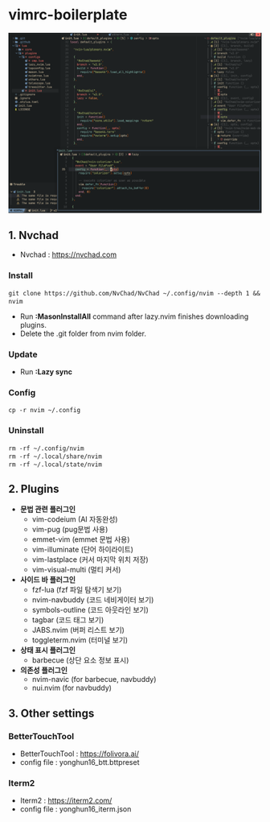 # vimrc-boilerplate 

<div align="center">
  <img src="https://raw.githubusercontent.com/yonghun16/yonghun16/main/images/nvim_preview.png" width=800px />
</div>

## 1. Nvchad
- Nvchad : https://nvchad.com

### Install
```shell
git clone https://github.com/NvChad/NvChad ~/.config/nvim --depth 1 && nvim
```
- Run __:MasonInstallAll__ command after lazy.nvim finishes downloading plugins.
- Delete the .git folder from nvim folder.

### Update
- Run __:Lazy sync__

### Config
```shell
cp -r nvim ~/.config
```

### Uninstall
```
rm -rf ~/.config/nvim
rm -rf ~/.local/share/nvim
rm -rf ~/.local/state/nvim
```


## 2. Plugins 
- **문법 관련 플러그인**
  - vim-codeium (AI 자동완성)
  - vim-pug (pug문법 사용)
  - emmet-vim (emmet 문법 사용)
  - vim-illuminate (단어 하이라이트)
  - vim-lastplace (커서 마지막 위치 저장)
  -  vim-visual-multi (멀티 커서)
- **사이드 바 플러그인**
  - fzf-lua (fzf 파일 탐색기 보기)
  - nvim-navbuddy (코드 네비게이터 보기)
  - symbols-outline (코드 아웃라인 보기)
  - tagbar (코드 태그 보기)
  - JABS.nvim (버퍼 리스트 보기)
  - toggleterm.nvim (터미널 보기)
- **상태 표시 플러그인**
  - barbecue (상단 요소 정보 표시)
- **의존성 플러그인**
  - nvim-navic (for barbecue, navbuddy)
  - nui.nvim (for navbuddy)

## 3. Other settings

### BetterTouchTool
- BetterTouchTool : https://folivora.ai/ 
- config file : yonghun16_btt.bttpreset

### Iterm2
- Iterm2 : https://iterm2.com/
- config file : yonghun16_iterm.json

